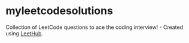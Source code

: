 # myleetcodesolutions
Collection of LeetCode questions to ace the coding interview! - Created using [LeetHub](https://github.com/QasimWani/LeetHub).
